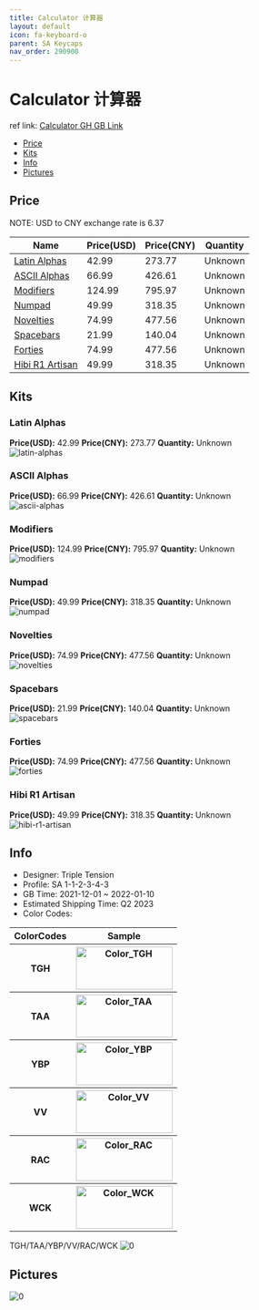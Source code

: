 ```yaml
---
title: Calculator 计算器
layout: default
icon: fa-keyboard-o
parent: SA Keycaps
nav_order: 290900
---
```


# Calculator 计算器

ref link: [Calculator GH GB Link](https://geekhack.org/index.php?topic=114945.0)

* [Price](#price)
* [Kits](#kits)
* [Info](#info)
* [Pictures](#pictures)

## Price

NOTE: USD to CNY exchange rate is 6.37

| Name          | Price(USD)   |  Price(CNY) | Quantity |
| ------------- | ------------ |  ---------- | -------- |
|[Latin Alphas](#latin-alphas)|42.99|273.77|Unknown|
|[ASCII Alphas](#ascii-alphas)|66.99|426.61|Unknown|
|[Modifiers](#modifiers)|124.99|795.97|Unknown|
|[Numpad](#numpad)|49.99|318.35|Unknown|
|[Novelties](#novelties)|74.99|477.56|Unknown|
|[Spacebars](#spacebars)|21.99|140.04|Unknown|
|[Forties](#forties)|74.99|477.56|Unknown|
|[Hibi R1 Artisan](#hibi-r1-artisan)|49.99|318.35|Unknown|


## Kits
### Latin Alphas  
**Price(USD):** 42.99	**Price(CNY):** 273.77	**Quantity:** Unknown  
<img src="{{ 'assets/images/sa-keycaps/Calculator/kits_pics/latin-alphas.jpg' | relative_url }}" alt="latin-alphas" class="image featured">

### ASCII Alphas  
**Price(USD):** 66.99	**Price(CNY):** 426.61	**Quantity:** Unknown  
<img src="{{ 'assets/images/sa-keycaps/Calculator/kits_pics/ascii-alphas.jpg' | relative_url }}" alt="ascii-alphas" class="image featured">

### Modifiers  
**Price(USD):** 124.99	**Price(CNY):** 795.97	**Quantity:** Unknown  
<img src="{{ 'assets/images/sa-keycaps/Calculator/kits_pics/modifiers.jpg' | relative_url }}" alt="modifiers" class="image featured">

### Numpad  
**Price(USD):** 49.99	**Price(CNY):** 318.35	**Quantity:** Unknown  
<img src="{{ 'assets/images/sa-keycaps/Calculator/kits_pics/numpad.jpg' | relative_url }}" alt="numpad" class="image featured">

### Novelties  
**Price(USD):** 74.99	**Price(CNY):** 477.56	**Quantity:** Unknown  
<img src="{{ 'assets/images/sa-keycaps/Calculator/kits_pics/novelties.jpg' | relative_url }}" alt="novelties" class="image featured">

### Spacebars  
**Price(USD):** 21.99	**Price(CNY):** 140.04	**Quantity:** Unknown  
<img src="{{ 'assets/images/sa-keycaps/Calculator/kits_pics/spacebars.jpg' | relative_url }}" alt="spacebars" class="image featured">

### Forties  
**Price(USD):** 74.99	**Price(CNY):** 477.56	**Quantity:** Unknown  
<img src="{{ 'assets/images/sa-keycaps/Calculator/kits_pics/forties.jpg' | relative_url }}" alt="forties" class="image featured">

### Hibi R1 Artisan  
**Price(USD):** 49.99	**Price(CNY):** 318.35	**Quantity:** Unknown  
<img src="{{ 'assets/images/sa-keycaps/Calculator/kits_pics/hibi-r1-artisan.jpg' | relative_url }}" alt="hibi-r1-artisan" class="image featured">

## Info
* Designer: Triple Tension  
* Profile: SA 1-1-2-3-4-3  
* GB Time: 2021-12-01 ~ 2022-01-10  
* Estimated Shipping Time: Q2 2023  
* Color Codes:  

<table style="width:100%">
  <tr>
    <th>ColorCodes</th>
    <th>Sample</th>
  </tr>  <tr>
    <th>TGH</th>
    <th><img src="{{ 'assets/images/sa-keycaps/SP_ColorCodes/abs/SP_Abs_ColorCodes_TGH.png' | relative_url }}" alt="Color_TGH" height="75" width="170"></th>
  </tr>
  <tr>
    <th>TAA</th>
    <th><img src="{{ 'assets/images/sa-keycaps/SP_ColorCodes/abs/SP_Abs_ColorCodes_TAA.png' | relative_url }}" alt="Color_TAA" height="75" width="170"></th>
  </tr>
  <tr>
    <th>YBP</th>
    <th><img src="{{ 'assets/images/sa-keycaps/SP_ColorCodes/abs/SP_Abs_ColorCodes_YBP.png' | relative_url }}" alt="Color_YBP" height="75" width="170"></th>
  </tr>
  <tr>
    <th>VV</th>
    <th><img src="{{ 'assets/images/sa-keycaps/SP_ColorCodes/abs/SP_Abs_ColorCodes_VV.png' | relative_url }}" alt="Color_VV" height="75" width="170"></th>
  </tr>
  <tr>
    <th>RAC</th>
    <th><img src="{{ 'assets/images/sa-keycaps/SP_ColorCodes/abs/SP_Abs_ColorCodes_RAC.png' | relative_url }}" alt="Color_RAC" height="75" width="170"></th>
  </tr>
  <tr>
    <th>WCK</th>
    <th><img src="{{ 'assets/images/sa-keycaps/SP_ColorCodes/abs/SP_Abs_ColorCodes_WCK.png' | relative_url }}" alt="Color_WCK" height="75" width="170"></th>
  </tr>
</table>TGH/TAA/YBP/VV/RAC/WCK

<img src="{{ 'assets/images/sa-keycaps/Calculator/0.jpg' | relative_url }}" alt="0" class="image featured">

## Pictures  
<img src="{{ 'assets/images/sa-keycaps/Calculator/rendering_pics/0.jpg' | relative_url }}" alt="0" class="image featured">
